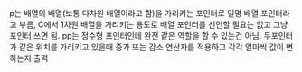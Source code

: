 p는 배열의 배열(보통 다차원 배열이라고 함)을 가리키는 포인터로 일명 배열 포인터라고 부름, C에서 1차원 배열을 가리키는 용도로 배열 포인터를 선언할 필요는 없고 그냥 포인터 쓰면 됨. 
pp는 정수형 포인터인데 완전 같은 역할을 할 수 있는건 아님. 
두포인터가 같은 위치를 가리키고 있을때 증가 또는 감소 연산자를 적용하고 각각 얼마씩 값이 변하는지 출력
